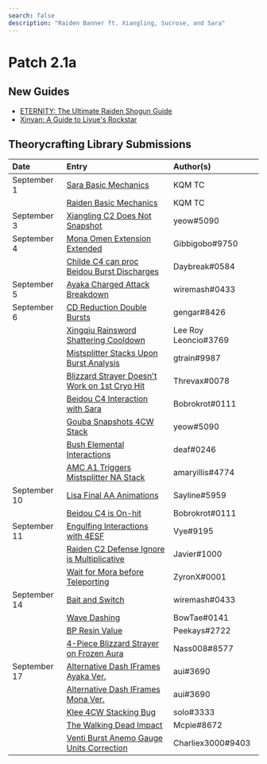 ```yaml
---
search: false
description: "Raiden Banner ft. Xiangling, Sucrose, and Sara"
---
```


# Patch 2.1a

## New Guides

* [ETERNITY: The Ultimate Raiden Shogun Guide](https://keqingmains.com/raiden/)
* [Xinyan: A Guide to Liyue's Rockstar](https://keqingmains.com/xinyan/)

## Theorycrafting Library Submissions

| Date         | Entry                                                                                                                            | Author\(s\)           |
| :----------- | :------------------------------------------------------------------------------------------------------------------------------- | :-------------------- |
| September 1  | [Sara Basic Mechanics](/evidence/characters/electro/kujou-sara#basic-mechanics)                                                  | KQM TC                |
|              | [Raiden Basic Mechanics](/evidence/characters/electro/raiden-shogun#basic-mechanic-findings)                                     | KQM TC                |
| September 3  | [Xiangling C2 Does Not Snapshot](/evidence/characters/pyro/xiangling#xiangling-c2-does-not-snapshot)                             | yeow\#5090            |
| September 4  | [Mona Omen Extension Extended](/evidence/characters/hydro/mona#mona-omen-extension-extended)                                     | Gibbigobo\#9750       |
|              | [Childe C4 can proc Beidou Burst Discharges](/evidence/characters/hydro/tartaglia#childe-c4-can-proc-beidou-q)                   | Daybreak\#0584        |
| September 5  | [Ayaka Charged Attack Breakdown](/evidence/characters/cryo/kamisato-ayaka#ayaka-ca-conclusion)                                   | wiremash\#0433        |
| September 6  | [CD Reduction Double Bursts](/evidence/combat-mechanics/cooldowns#cd-reduction-double-bursts)                                    | gengar\#8426          |
|              | [Xingqiu Rainsword Shattering Cooldown](/evidence/characters/hydro/xingqiu#xq-rain-sword-shattering-cooldown)                    | Lee Roy Leoncio\#3769 |
|              | [Mistsplitter Stacks Upon Burst Analysis](/evidence/equipment/weapons#mistsplitters-stacks-upon-burst-usage)                     | gtrain\#9987          |
|              | [Blizzard Strayer Doesn't Work on 1st Cryo Hit](/evidence/equipment/artifacts#blizzard-strayer-does-not-work-on-1st-cryo-hit)    | Threvax\#0078         |
|              | [Beidou C4 Interaction with Sara](/evidence/characters/electro/beidou#beidou-c4-interaction-with-sara)                           | Bobrokrot\#0111       |
|              | [Gouba Snapshots 4CW Stack](/evidence/characters/pyro/xiangling#gouba-snapshots-cw-stack)                                        | yeow\#5090            |
|              | [Bush Elemental Interactions](/evidence/general-mechanics/overworld#bush-elemental-interaction)                                  | deaf\#0246            |
|              | [AMC A1 Triggers Mistsplitter NA Stack](/evidence/characters/anemo/traveler-anemo#anemo-traveler-triggers-mistsplitter-na-stack) | amaryillis\#4774      |
| September 10 | [Lisa Final AA Animations](/evidence/characters/electro/lisa#lisa-final-aa-has-two-different-animations)                         | Sayline\#5959         |
|              | [Beidou C4 is On-hit](/evidence/characters/electro/beidou#beidou-c4-is-on-hit-not-damage)                                        | Bobrokrot\#0111       |
| September 11 | [Engulfing Interactions with 4ESF](/evidence/equipment/weapons#4-esf-interractions)                                              | Vye\#9195             |
|              | [Raiden C2 Defense Ignore is Multiplicative](/evidence/characters/electro/raiden-shogun#c2-defense-ignore-is-multiplicative)     | Javier\#1000          |
|              | [Wait for Mora before Teleporting](/evidence/general-mechanics/lifeskills#wait-for-mora-before-tp)                               | ZyronX\#0001          |
| September 14 | [Bait and Switch](/evidence/general-mechanics/lifeskills#bait-and-switch)                                                        | wiremash\#0433        |
|              | [Wave Dashing](/evidence/combat-mechanics/tech/glide-cancel#wave-dashing)                                                        | BowTae\#0141          |
|              | [BP Resin Value](/evidence/general-mechanics/lifeskills#bp-resin-value)                                                          | Peekays\#2722         |
|              | [4-Piece Blizzard Strayer on Frozen Aura](/evidence/equipment/artifacts#4-Piece-blizzard-strayer-on-frozen-aura)                         | Nass008\#8577         |
| September 17 | [Alternative Dash IFrames Ayaka Ver.](/evidence/characters/cryo/kamisato-ayaka#ayaka-dash-i-frame)                                | aui\#3690             |
|              | [Alternative Dash IFrames Mona Ver.](/evidence/characters/hydro/mona#mona-dash-i-frame)                                           | aui\#3690             |
|              | [Klee 4CW Stacking Bug](/evidence/characters/pyro/klee#klee-4cw-3-stacks)                                                        | solo\#3333            |
|              | [The Walking Dead Impact](/evidence/general-mechanics/lifeskills#the-walking-dead-impact)                                        | Mcpie\#8672           |
|              | [Venti Burst Anemo Gauge Units Correction](/evidence/characters/anemo/venti#venti-burst-anemo-gauge-units)                       | Charliex3000\#9403    |
